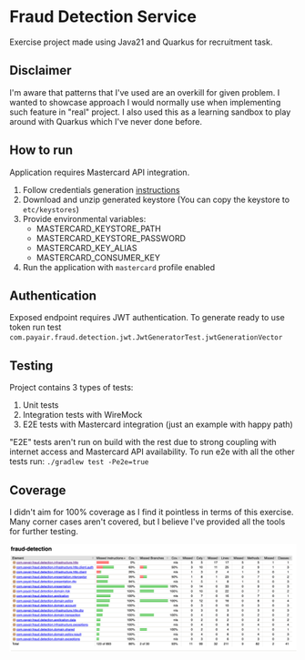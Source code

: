 # Fraud Detection Service

Exercise project made using Java21 and Quarkus for recruitment task.

## Disclaimer

I'm aware that patterns that I've used are an overkill for given problem. I wanted to showcase approach I would normally use when implementing such feature in "real" project. I also used this as a learning sandbox to play around with Quarkus which I've never done before. 

## How to run

Application requires Mastercard API integration. 

1. Follow credentials generation [instructions](https://developer.mastercard.com/bin-lookup/documentation/quick-start-guide/)
2. Download and unzip generated keystore (You can copy the keystore to `etc/keystores`)
3. Provide environmental variables:
   * MASTERCARD_KEYSTORE_PATH
   * MASTERCARD_KEYSTORE_PASSWORD
   * MASTERCARD_KEY_ALIAS
   * MASTERCARD_CONSUMER_KEY
4. Run the application with `mastercard` profile enabled

## Authentication

Exposed endpoint requires JWT authentication. To generate ready to use token run test `com.payair.fraud.detection.jwt.JwtGeneratorTest.jwtGenerationVector`

## Testing

Project contains 3 types of tests:

1. Unit tests
2. Integration tests with WireMock
3. E2E tests with Mastercard integration (just an example with happy path)

"E2E" tests aren't run on build with the rest due to strong coupling with internet access and Mastercard API availability. To run e2e with all the other tests run: `./gradlew test -Pe2e=true`

## Coverage

I didn't aim for 100% coverage as I find it pointless in terms of this exercise. Many corner cases aren't covered, but I believe I've provided all the tools for further testing.

![coverage](etc/img/coverage.png)



